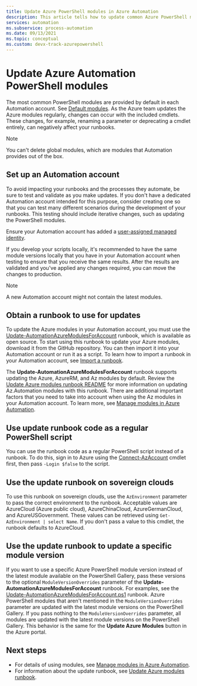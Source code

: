 ```yaml
---
title: Update Azure PowerShell modules in Azure Automation
description: This article tells how to update common Azure PowerShell modules provided by default in Azure Automation.
services: automation
ms.subservice: process-automation
ms.date: 09/13/2021
ms.topic: conceptual 
ms.custom: devx-track-azurepowershell
---
```


# Update Azure Automation PowerShell modules

The most common PowerShell modules are provided by default in each Automation account. See [Default modules](shared-resources/modules.md#default-modules). As the Azure team updates the Azure modules regularly, changes can occur with the included cmdlets. These changes, for example, renaming a parameter or deprecating a cmdlet entirely, can negatively affect your runbooks. 

> [!NOTE]
> You can't delete global modules, which are modules that Automation provides out of the box.

## Set up an Automation account

To avoid impacting your runbooks and the processes they automate, be sure to test and validate as you make updates. If you don't have a dedicated Automation account intended for this purpose, consider creating one so that you can test many different scenarios during the development of your runbooks. This testing should include iterative changes, such as updating the PowerShell modules.

Ensure your Automation account has added a [user-assigned managed identity](quickstarts/enable-managed-identity.md).

If you develop your scripts locally, it's recommended to have the same module versions locally that you have in your Automation account when testing to ensure that you receive the same results. After the results are validated and you've applied any changes required, you can move the changes to production.

> [!NOTE]
> A new Automation account might not contain the latest modules.

## Obtain a runbook to use for updates

To update the Azure modules in your Automation account, you must use the [Update-AutomationAzureModulesForAccount](https://github.com/Microsoft/AzureAutomation-Account-Modules-Update) runbook, which is available as open source. To start using this runbook to update your Azure modules, download it from the GitHub repository. You can then import it into your Automation account or run it as a script. To learn how to import a runbook in your Automation account, see [Import a runbook](manage-runbooks.md#import-a-runbook).

The **Update-AutomationAzureModulesForAccount** runbook supports updating the Azure, AzureRM, and Az modules by default. Review the [Update Azure modules runbook README](https://github.com/microsoft/AzureAutomation-Account-Modules-Update/blob/master/README.md) for more information on updating Az.Automation modules with this runbook. There are additional important factors that you need to take into account when using the Az modules in your Automation account. To learn more, see [Manage modules in Azure Automation](shared-resources/modules.md).

## Use update runbook code as a regular PowerShell script

You can use the runbook code as a regular PowerShell script instead of a runbook. To do this, sign in to Azure using the [Connect-AzAccount](/powershell/module/az.accounts/connect-azaccount) cmdlet first, then pass `-Login $false` to the script.

## Use the update runbook on sovereign clouds

To use this runbook on sovereign clouds, use the `AzEnvironment` parameter to pass the correct environment to the runbook. Acceptable values are AzureCloud (Azure public cloud), AzureChinaCloud, AzureGermanCloud, and AzureUSGovernment. These values can be retrieved using `Get-AzEnvironment | select Name`. If you don't pass a value to this cmdlet, the runbook defaults to AzureCloud.

## Use the update runbook to update a specific module version

If you want to use a specific Azure PowerShell module version instead of the latest module available on the PowerShell Gallery, pass these versions to the optional `ModuleVersionOverrides` parameter of the **Update-AutomationAzureModulesForAccount** runbook. For examples, see the  [Update-AutomationAzureModulesForAccount.ps1](https://github.com/Microsoft/AzureAutomation-Account-Modules-Update/blob/master/Update-AutomationAzureModulesForAccount.ps1) runbook. Azure PowerShell modules that aren't mentioned in the `ModuleVersionOverrides` parameter are updated with the latest module versions on the PowerShell Gallery. If you pass nothing to the `ModuleVersionOverrides` parameter, all modules are updated with the latest module versions on the PowerShell Gallery. This behavior is the same for the **Update Azure Modules** button in the Azure portal.

## Next steps

* For details of using modules, see [Manage modules in Azure Automation](shared-resources/modules.md).
* For information about the update runbook, see [Update Azure modules runbook](https://github.com/Microsoft/AzureAutomation-Account-Modules-Update).
